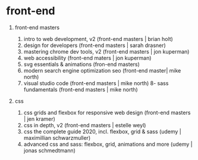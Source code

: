 # front-end 

1. front-end masters
    1. intro to web development, v2 (front-end masters | brian holt)
    2. design for developers (front-end masters | sarah drasner)
    3. mastering chrome dev tools, v2 (front-end masters | jon kuperman) 
    4. web accessibility (front-end maters | jon kuperman)
    5. svg essentials & animations (fron-end masters)
    6. modern search engine optimization seo (front-end master| mike north)
    7. visual studio code (front-end masters | mike north)
    8- sass fundamentals (front-end masters | mike north)
    
 2. css
    1. css grids and flexbox for responsive web design (front-end masters | jen kramer)
    2. css in depth, v2 (front-end masters | estelle weyl)
    3. css the complete guide 2020, incl. flexbox, grid & sass (udemy | maximillian schwarzmuller)
    4. advanced css and sass: flexbox, grid, animations and more (udemy | jonas schmedtmann)
    
    
